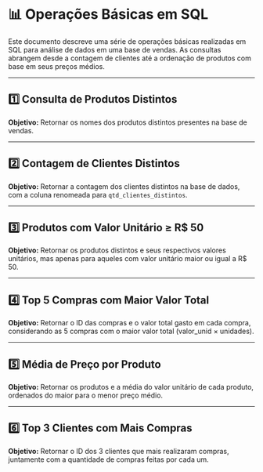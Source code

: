 # 📊 Operações Básicas em SQL

Este documento descreve uma série de operações básicas realizadas em SQL para análise de dados em uma base de vendas. As consultas abrangem desde a contagem de clientes até a ordenação de produtos com base em seus preços médios.

---

## 1️⃣ Consulta de Produtos Distintos

**Objetivo:** Retornar os nomes dos produtos distintos presentes na base de vendas.

---

## 2️⃣ Contagem de Clientes Distintos

**Objetivo:** Retornar a contagem dos clientes distintos na base de dados, com a coluna renomeada para `qtd_clientes_distintos`.

---

## 3️⃣ Produtos com Valor Unitário ≥ R$ 50

**Objetivo:** Retornar os produtos distintos e seus respectivos valores unitários, mas apenas para aqueles com valor unitário maior ou igual a R$ 50.

---

## 4️⃣ Top 5 Compras com Maior Valor Total

**Objetivo:** Retornar o ID das compras e o valor total gasto em cada compra, considerando as 5 compras com o maior valor total (valor_unid × unidades).

---

## 5️⃣ Média de Preço por Produto

**Objetivo:** Retornar os produtos e a média do valor unitário de cada produto, ordenados do maior para o menor preço médio.

---

## 6️⃣ Top 3 Clientes com Mais Compras

**Objetivo:** Retornar o ID dos 3 clientes que mais realizaram compras, juntamente com a quantidade de compras feitas por cada um.
